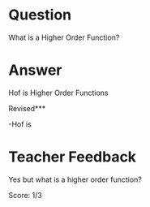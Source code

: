 # Question
What is a Higher Order Function?

# Answer
Hof is Higher Order Functions


Revised*** 

-Hof is 
# Teacher Feedback

Yes but what is a higher order function? 

Score: 1/3